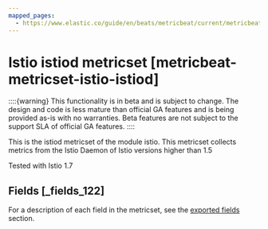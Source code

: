 ```yaml
---
mapped_pages:
  - https://www.elastic.co/guide/en/beats/metricbeat/current/metricbeat-metricset-istio-istiod.html
---
```


# Istio istiod metricset [metricbeat-metricset-istio-istiod]

::::{warning}
This functionality is in beta and is subject to change. The design and code is less mature than official GA features and is being provided as-is with no warranties. Beta features are not subject to the support SLA of official GA features.
::::


This is the istiod metricset of the module istio. This metricset collects metrics from the Istio Daemon of Istio versions higher than 1.5

Tested with Istio 1.7

## Fields [_fields_122]

For a description of each field in the metricset, see the [exported fields](/reference/metricbeat/exported-fields-istio.md) section.


